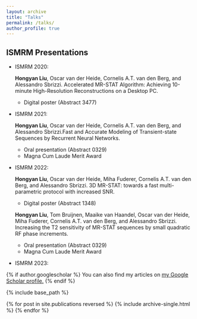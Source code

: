 ```yaml
---
layout: archive
title: "Talks"
permalink: /talks/
author_profile: true
---
```


ISMRM Presentations
----
* ISMRM 2020: 

  **Hongyan Liu**, Oscar van der Heide, Cornelis A.T. van den Berg, and Alessandro Sbrizzi. Accelerated MR-STAT Algorithm: Achieving 10-minute High-Resolution Reconstructions on a Desktop PC.
  * Digital poster (Abstract 3477)

* ISMRM 2021:

  **Hongyan Liu**, Oscar van der Heide, Cornelis A.T. van den Berg, and Alessandro Sbrizzi.Fast and Accurate Modeling of Transient-state Sequences by Recurrent Neural Networks.
  * Oral presentation (Abstract 0329)
  * Magna Cum Laude Merit Award

* ISMRM 2022:

  **Hongyan Liu**, Oscar van der Heide, Miha Fuderer, Cornelis A.T. van den Berg, and Alessandro Sbrizzi. 3D MR-STAT: towards a fast multi-parametric protocol with increased SNR. 
  * Digital poster (Abstract 1348)

  **Hongyan Liu**, Tom Bruijnen, Maaike van Haandel, Oscar van der Heide, Miha Fuderer, Cornelis A.T. van den Berg, and Alessandro Sbrizzi. Increasing the T2 sensitivity of MR-STAT sequences by small quadratic RF phase increments.
  * Oral presentation (Abstract 0329)
  * Magna Cum Laude Merit Award

* ISMRM 2023:


 

{% if author.googlescholar %}
  You can also find my articles on <u><a href="{{author.googlescholar}}">my Google Scholar profile</a>.</u>
{% endif %}

{% include base_path %}

{% for post in site.publications reversed %}
  {% include archive-single.html %}
{% endfor %}
